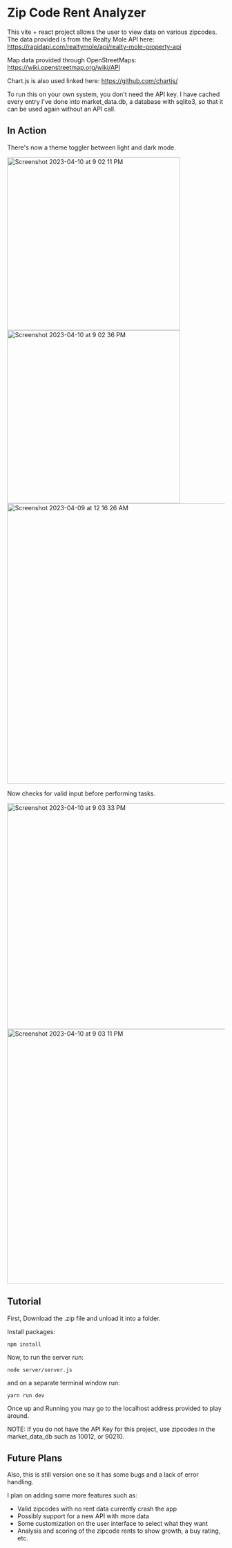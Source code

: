 # Zip Code Rent Analyzer
This vite + react project allows the user to view data on various zipcodes. The data provided is from the Realty Mole API here: https://rapidapi.com/realtymole/api/realty-mole-property-api

Map data provided through OpenStreetMaps: https://wiki.openstreetmap.org/wiki/API

Chart.js is also used linked here: https://github.com/chartjs/

To run this on your own system, you don't need the API key. I have cached every entry I've done into market_data.db, a database with sqlite3, so that it can be used again without an API call.

## In Action
There's now a theme toggler between light and dark mode.

<img width="400" alt="Screenshot 2023-04-10 at 9 02 11 PM" src="https://user-images.githubusercontent.com/67870706/231028448-b1dc6a9f-7c01-482a-b79b-91b7ff468ccf.png">
<img width="400" alt="Screenshot 2023-04-10 at 9 02 36 PM" src="https://user-images.githubusercontent.com/67870706/231028492-a81f58f1-2954-4b4c-a59d-12328e1cfa0c.png">
<img width="648" alt="Screenshot 2023-04-09 at 12 16 26 AM" src="https://user-images.githubusercontent.com/67870706/230754127-3dd845ca-3d84-4322-962d-ea3bf688d753.png">

Now checks for valid input before performing tasks.


<img width="522" alt="Screenshot 2023-04-10 at 9 03 33 PM" src="https://user-images.githubusercontent.com/67870706/231028593-8f365794-c235-4da9-b12a-3c864913acdf.png">
<img width="588" alt="Screenshot 2023-04-10 at 9 03 11 PM" src="https://user-images.githubusercontent.com/67870706/231028603-f9ab5399-67f2-4cdd-94b9-264f8938caf9.png">

## Tutorial
First, Download the .zip file and unload it into a folder.

Install packages: 

`npm install`

Now, to run the server run: 

`node server/server.js`


and on a separate terminal window run:

`yarn run dev`

Once up and Running you may go to the localhost address provided to play around. 

NOTE: If you do not have the API Key for this project, use zipcodes in the market_data_db such as 10012, or 90210. 
## Future Plans

Also, this is still version one so it has some bugs and a lack of error handling. 

I plan on adding some more features such as:
* Valid zipcodes with no rent data currently crash the app
* Possibly support for a new API with more data
* Some customization on the user interface to select what they want
* Analysis and scoring of the zipcode rents to show growth, a buy rating, etc.
